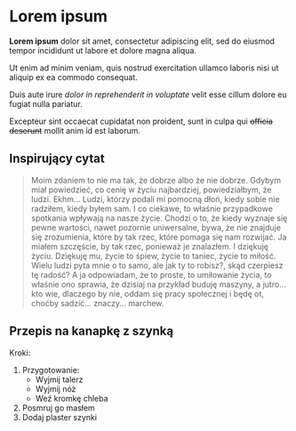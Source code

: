 # Lorem ipsum
**Lorem ipsum** dolor sit amet, consectetur adipiscing elit, sed do eiusmod tempor incididunt ut labore et dolore magna aliqua.

Ut enim ad minim veniam, quis nostrud exercitation ullamco laboris nisi ut aliquip ex ea commodo consequat.

Duis aute irure *dolor in reprehenderit in voluptate* velit esse cillum dolore eu fugiat nulla pariatur. 

Excepteur sint occaecat cupidatat non proident, sunt in culpa qui ~~officia deserunt~~ mollit anim id est laborum.

## Inspirujący cytat

> Moim zdaniem to nie ma tak, że dobrze albo że nie dobrze. Gdybym miał powiedzieć, co cenię w życiu najbardziej, powiedziałbym, że ludzi. Ekhm... Ludzi, którzy podali mi pomocną dłoń, kiedy sobie nie radziłem, kiedy byłem sam. I co ciekawe, to właśnie przypadkowe spotkania wpływają na nasze życie. Chodzi o to, że kiedy wyznaje się pewne wartości, nawet pozornie uniwersalne, bywa, że nie znajduje się zrozumienia, które by tak rzec, które pomaga się nam rozwijać. Ja miałem szczęście, by tak rzec, ponieważ je znalazłem. I dziękuję życiu. Dziękuję mu, życie to śpiew, życie to taniec, życie to miłość. Wielu ludzi pyta mnie o to samo, ale jak ty to robisz?, skąd czerpiesz tę radość? A ja odpowiadam, że to proste, to umiłowanie życia, to właśnie ono sprawia, że dzisiaj na przykład buduję maszyny, a jutro... kto wie, dlaczego by nie, oddam się pracy społecznej i będę ot, choćby sadzić... znaczy... marchew.

## Przepis na kanapkę z szynką
Kroki:
1. Przygotowanie:
   - Wyjmij talerz
   - Wyjmij nóż
   -   Weź kromkę chleba
2. Posmruj go masłem
3. Dodaj plaster szynki
